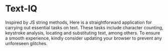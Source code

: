 # Text-IQ
Inspired by JS string methods, Here is a straightforward application for carrying out essential tasks on text. These tasks include character counting, keystroke analysis, locating and substituting text, among others. To ensure a smooth experience, kindly consider updating your browser to prevent any unforeseen glitches.
